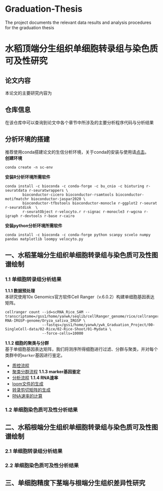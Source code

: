 # Graduation-Thesis
 The project documents the relevant data results and analysis procedures for the graduation thesis


# 水稻顶端分生组织单细胞转录组与染色质可及性研究
## 论文内容  
本论文的主要研究内容为

## 仓库信息 
在该仓库中可以查询到论文中各个章节中所涉及的主要分析程序代码与分析结果

## 分析环境的搭建  
推荐使用conda搭建论文的生信分析环境，关于conda的安装与使用请[点击](https://docs.conda.io/en/latest/)。  
**创建环境**
```
conda create -n sc-env
```

**安装R分析环境所需软件**
```
conda install -c bioconda -c conda-forge -c bu_cnio -c bioturing r-seuratdata r-seuratwrappers \
        bioconductor-cicero bioconductor-rsamtools bioconductor-motifmatchr bioconductor-jaspar2020 \
        bioconductor-tfbstools bioconductor-monocle r-ggplot2 r-seurat r-seuratdisk  \
        r-seuratObject r-velocyto.r r-signac r-monocle3 r-wgcna r-igraph r-devtools r-base r-cairo
```
**安装python分析环境所需软件**
```
conda install -c bioconda -c conda-forge python scanpy scvelo numpy pandas matplotlib loompy velocyto.py
```


## 一、水稻茎端分生组织单细胞转录组与染色质可及性图谱绘制
### 1.1 单细胞转录组分析结果
**1.1.1 数据预处理**  
本研究使用10x Genomics官方软件Cell Ranger（v.6.0.2）构建单细胞基因表达矩阵。
```
cellranger count --id=scRNA_Rice_SAM --transcriptome=/gss1/home/yanwk/seqlib/cellRanger_genome/rice/cellranger-RNA-IRGSP-genome/Oryza_sativa_IRGSP \
                 --fastqs=/gss1/home/yanwk/ywk_Graduation_Project/00-SingleCell-data/02-Rice/02-Rice-Shoot/01-Mydata \
                 --force-cells=10000   
```
**1.1.2 细胞的聚类与分群**  
基于单细胞基因表达矩阵，我们将测序所得细胞进行过滤、分群与聚类，并对每个类群中的`marker`基因进行鉴定。  
- [质控流程](script/Chapter1/scRNA-analysis/quality-control.r)
- [聚类分群流程](script/Chapter1/scRNA-analysis/cell-clustering.r)
**1.1.3 marker基因鉴定**
- [分析流程](script/Chapter1/scRNA-analysis/DEGs-analysis.r)
**1.1.4 RNA速率**
- [loom文件的生成](script/Chapter1/scRNA-analysis/RNA-velocity-1.sh)
- [转录剪切矩阵的生成](script/Chapter1/scRNA-analysis/RNA-velocity-2.R)
- [RNA速率的计算](script/Chapter1/scRNA-analysis/RNA-velocity-3.py)



### 1.2 单细胞染色质可及性分析结果

## 二、水稻根端分生组织单细胞转录组与染色质可及性图谱绘制
### 2.1 单细胞转录组分析结果


### 2.2 单细胞染色质可及性分析结果

## 三、单细胞精度下茎端与根端分生组织差异性研究

